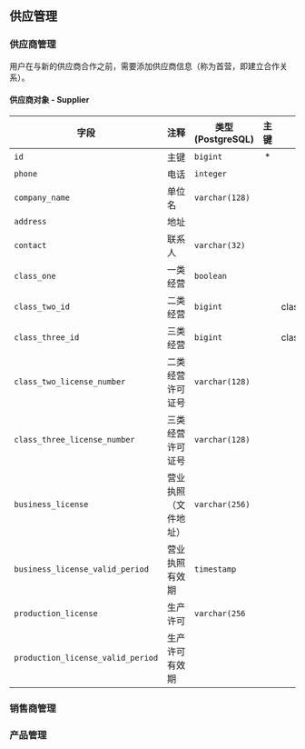 ## 供应管理

### 供应商管理

用户在与新的供应商合作之前，需要添加供应商信息（称为首营，即建立合作关系）。

#### 供应商对象 - Supplier

| 字段                              | 注释                 | 类型 (PostgreSQL) | 主键 | 外键        | 必填 |     |     |
| --------------------------------- |:-------------------- | ----------------- |:----:| ----------- |:----:| --- | --- |
| `id`                              | 主键                 | `bigint`          |  *   |             |  *   |     |     |
| `phone`                           | 电话                 | `integer`         |      |             |  *   |     |     |
| `company_name`                    | 单位名               | `varchar(128)`    |      |             |  *   |     |     |
| `address`                         | 地址                 |                   |      |             |  *   |     |     |
| `contact`                         | 联系人               | `varchar(32)`     |      |             |  *   |     |     |
| `class_one`                       | 一类经营             | `boolean`         |      |             |  *   |     |     |
| `class_two_id`                    | 二类经营             | `bigint`          |      | class_two   |      |     |     |
| `class_three_id`                  | 三类经营             | `bigint`          |      | class_three |      |     |     |
| `class_two_license_number`        | 二类经营许可证号     | `varchar(128)`    |      |             |      |     |     |
| `class_three_license_number`      | 三类经营许可证号     | `varchar(128)`    |      |             |      |     |     |
| `business_license`                | 营业执照（文件地址）| `varchar(256)`    |      |             |      |     |     |
| `business_license_valid_period`   | 营业执照有效期       | `timestamp`       |      |             |      |     |     |
| `production_license`              | 生产许可             | `varchar(256`     |      |             |      |     |     |
| `production_license_valid_period` | 生产许可有效期       |                   |      |             |      |     |     |

### 销售商管理

### 产品管理
